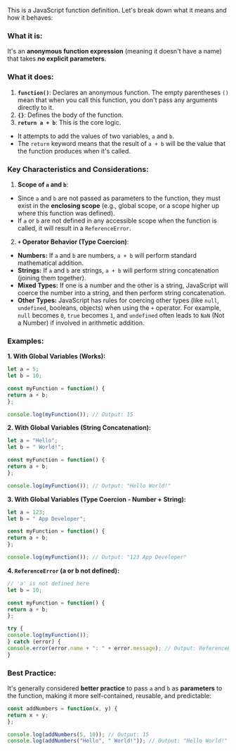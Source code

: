 This is a JavaScript function definition. Let's break down what it means and how it behaves:

### What it is:

It's an **anonymous function expression** (meaning it doesn't have a name) that takes **no explicit parameters**.

### What it does:

1. **`function()`**: Declares an anonymous function. The empty parentheses `()` mean that when you call this function,
you don't pass any arguments directly to it.
2. **`{}`**: Defines the body of the function.
3. **`return a + b`**: This is the core logic.
* It attempts to add the values of two variables, `a` and `b`.
* The `return` keyword means that the result of `a + b` will be the value that the function produces when it's called.

### Key Characteristics and Considerations:

1. **Scope of `a` and `b`**:
* Since `a` and `b` are not passed as parameters to the function, they must exist in the **enclosing scope** (e.g.,
global scope, or a scope higher up where this function was defined).
* If `a` or `b` are not defined in any accessible scope when the function is called, it will result in a
`ReferenceError`.

2. **`+` Operator Behavior (Type Coercion)**:
* **Numbers:** If `a` and `b` are numbers, `a + b` will perform standard mathematical addition.
* **Strings:** If `a` and `b` are strings, `a + b` will perform string concatenation (joining them together).
* **Mixed Types:** If one is a number and the other is a string, JavaScript will coerce the number into a string, and
then perform string concatenation.
* **Other Types:** JavaScript has rules for coercing other types (like `null`, `undefined`, booleans, objects) when
using the `+` operator. For example, `null` becomes `0`, `true` becomes `1`, and `undefined` often leads to `NaN` (Not a
Number) if involved in arithmetic addition.

### Examples:

**1. With Global Variables (Works):**

```javascript
let a = 5;
let b = 10;

const myFunction = function() {
return a + b;
};

console.log(myFunction()); // Output: 15
```

**2. With Global Variables (String Concatenation):**

```javascript
let a = "Hello";
let b = " World!";

const myFunction = function() {
return a + b;
};

console.log(myFunction()); // Output: "Hello World!"
```

**3. With Global Variables (Type Coercion - Number + String):**

```javascript
let a = 123;
let b = " App Developer";

const myFunction = function() {
return a + b;
};

console.log(myFunction()); // Output: "123 App Developer"
```

**4. `ReferenceError` (a or b not defined):**

```javascript
// 'a' is not defined here
let b = 10;

const myFunction = function() {
return a + b;
};

try {
console.log(myFunction());
} catch (error) {
console.error(error.name + ": " + error.message); // Output: ReferenceError: a is not defined
}
```

### Best Practice:

It's generally considered **better practice** to pass `a` and `b` as **parameters** to the function, making it more
self-contained, reusable, and predictable:

```javascript
const addNumbers = function(x, y) {
return x + y;
};

console.log(addNumbers(5, 10)); // Output: 15
console.log(addNumbers("Hello", " World!")); // Output: "Hello World!"
```